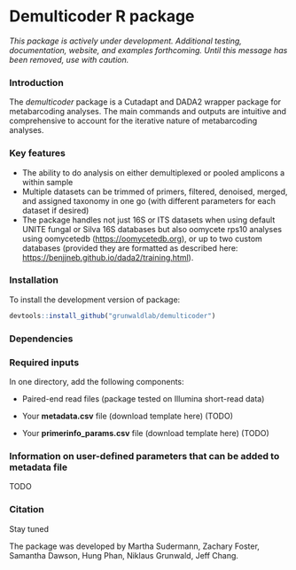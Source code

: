 
# Demulticoder R package

*This package is actively under development. Additional testing,
documentation, website, and examples forthcoming. Until this message has
been removed, use with caution.*

### Introduction

The *demulticoder* package is a Cutadapt and DADA2 wrapper package for
metabarcoding analyses. The main commands and outputs are intuitive and
comprehensive to account for the iterative nature of metabarcoding
analyses.

### Key features

- The ability to do analysis on either demultiplexed or pooled amplicons
  a within sample  
- Multiple datasets can be trimmed of primers, filtered, denoised,
  merged, and assigned taxonomy in one go (with different parameters for
  each dataset if desired)  
- The package handles not just 16S or ITS datasets when using default
  UNITE fungal or Silva 16S databases but also oomycete rps10 analyses
  using oomycetedb (<https://oomycetedb.org>), or up to two custom
  databases (provided they are formatted as described here:
  <https://benjjneb.github.io/dada2/training.html>).

### Installation

To install the development version of package:

``` r
devtools::install_github("grunwaldlab/demulticoder")
```

### Dependencies

### Required inputs

In one directory, add the following components:

- Paired-end read files (package tested on Illumina short-read data)

- Your **metadata.csv** file (download template here) (TODO)

- Your **primerinfo_params.csv** file (download template here) (TODO)

### Information on user-defined parameters that can be added to metadata file

TODO

### Citation

Stay tuned

The package was developed by Martha Sudermann, Zachary Foster, Samantha
Dawson, Hung Phan, Niklaus Grunwald, Jeff Chang.
